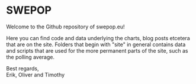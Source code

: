 # SWEPOP

Welcome to the Github repository of swepop.eu!

Here you can find code and data underlying the charts, blog posts etcetera that are on the site. Folders that begin with "site" in general contains data and scripts that are used for the more permanent parts of the site, such as the polling average.

Best regards,
<br>Erik, Oliver and Timothy</br>
